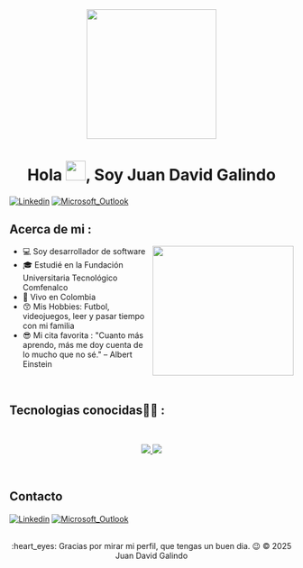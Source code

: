 <div align="center" width="50">
    <img src="https://miro.medium.com/max/2048/1*OohqW5DGh9CQS4hLY5FXzA.png" height="230"/>
</div>
<h1 align="center">Hola <img src="https://media.giphy.com/media/hvRJCLFzcasrR4ia7z/giphy.gif" width="35">, Soy Juan David Galindo </h1>

<p align="left">
    <a href="https://www.linkedin.com/in/juan-david-galindo-barrios-4ab953149/"> <img align="center" src="https://img.shields.io/badge/LinkedIn-0077B5?style=for-the-badge&logo=linkedin&logoColor=white" alt="Linkedin"/></a>
    <a href = "mailto:juan_galindo00@outlook.com" target="blank"><img align="center" src="https://img.shields.io/badge/Microsoft_Outlook-0078D4?style=for-the-badge&logo=microsoft-outlook&logoColor=white" alt="Microsoft_Outlook"/></a>
</p>


## Acerca de mi :
- :computer: Soy desarrollador de software <img width="250" height="230" align="right" src="https://media4.giphy.com/media/v1.Y2lkPTc5MGI3NjExcHd1Z2RrZHczcWU1cXUxN2o4aXRubnFzd2RqZW0yMHRoY2hpZDY4OCZlcD12MV9pbnRlcm5hbF9naWZfYnlfaWQmY3Q9Zw/djxZRGfRaHhbehxZb4/giphy.gif"/>
- 🎓 Estudié en la Fundación Universitaria Tecnológico Comfenalco
- 🏡 Vivo en Colombia
- :kissing_smiling_eyes: Mis Hobbies: Futbol, videojuegos, leer y pasar tiempo con mi familia 
- :sunglasses: Mi cita favorita :
  "Cuanto más aprendo, más me doy cuenta de lo mucho que no sé." – Albert Einstein
    
<br>

## Tecnologias conocidas🧑‍💻 :

<br>

<p align="center">
  <a href="https://skillicons.dev">
    <img src="https://skillicons.dev/icons?i=git,docker,react,angular,java,spring,nodejs,tailwindcss,sass" />
  </a>
  <a href="https://skillicons.dev">
    <img src="https://skillicons.dev/icons?i=javascript,typescript,postgresql,mysql,linux,bash"/>
  </a>
</p>

<br>

## Contacto
<p align="left">
    <a href="https://www.linkedin.com/in/juan-david-galindo-barrios-4ab953149/"> <img align="center" src="https://img.shields.io/badge/LinkedIn-0077B5?style=for-the-badge&logo=linkedin&logoColor=white" alt="Linkedin"/></a>
    <a href = "mailto:juan_galindo00@outlook.com" target="blank"><img align="center" src="https://img.shields.io/badge/Microsoft_Outlook-0078D4?style=for-the-badge&logo=microsoft-outlook&logoColor=white" alt="Microsoft_Outlook"/></a>
</p>
&nbsp;&nbsp;

<div align="center">
    :heart_eyes: Gracias por mirar mi perfil, que tengas un buen dia. 😉 &copy; 2025 Juan David Galindo
</div>


  
  

